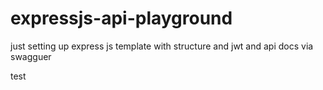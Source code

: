 # expressjs-api-playground
just setting up express js template with structure and jwt and api docs via swagguer

test
